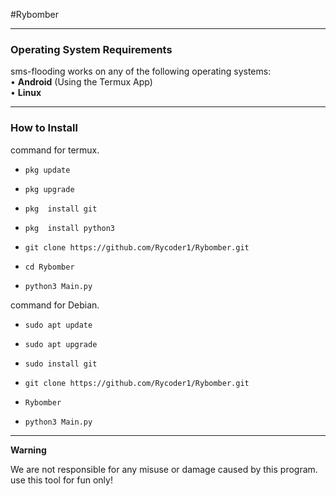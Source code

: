 #Rybomber

------------------------------------------------------------------------

### Operating System Requirements

sms-flooding works on any of the following operating systems:<br>
• **Android** (Using the Termux App) <br>
• **Linux**  <br>


------------------------------------------------------------------------

### How to Install 

command for termux.

* `pkg update`

* `pkg upgrade`

* `pkg  install git`

* `pkg  install python3`

* `git clone https://github.com/Rycoder1/Rybomber.git`

* `cd Rybomber`

* `python3 Main.py`


command for Debian.

* `sudo apt update`

* `sudo apt upgrade`

* `sudo install git`

* `git clone https://github.com/Rycoder1/Rybomber.git`

* `Rybomber`

* `python3 Main.py`



------------------------------------------------------------------------
**Warning**

We are not responsible for any misuse or damage caused by this program. use this tool for fun only!
